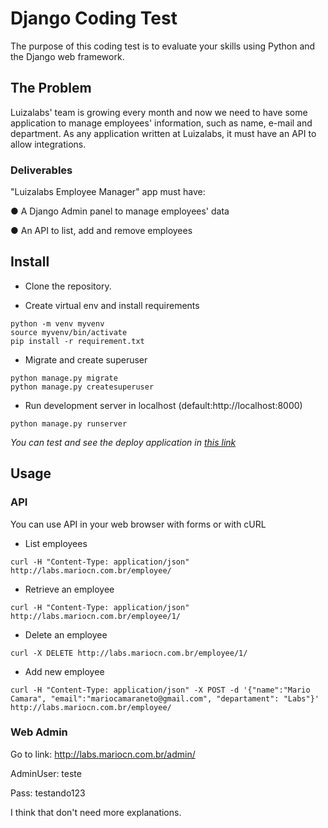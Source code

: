 # Django Coding Test
The purpose of this coding test is to evaluate your skills using Python and the Django web
framework.
## The Problem
Luizalabs' team is growing every month and now we need to have some application to manage
employees' information, such as name, e-mail and department. As any application written at
Luizalabs, it must have an API to allow integrations.
### Deliverables
"Luizalabs Employee Manager" app must have:

● A Django Admin panel to manage employees' data

● An API to list, add and remove employees


## Install
- Clone the repository.

- Create virtual env and install requirements
```
python -m venv myvenv
source myvenv/bin/activate
pip install -r requirement.txt
```

- Migrate and create superuser
```
python manage.py migrate
python manage.py createsuperuser
```

- Run development server in localhost (default:http://localhost:8000)
```
python manage.py runserver
```

*You can test and see the deploy application in
[this link](http://labs.mariocn.com.br)*

## Usage
### API
You can use API in your web browser with forms or with cURL
* List employees
```
curl -H "Content-Type: application/json" http://labs.mariocn.com.br/employee/
```
* Retrieve an employee
```
curl -H "Content-Type: application/json" http://labs.mariocn.com.br/employee/1/
```
* Delete an employee
```
curl -X DELETE http://labs.mariocn.com.br/employee/1/
```
* Add new employee
```
curl -H "Content-Type: application/json" -X POST -d '{"name":"Mario Camara", "email":"mariocamaraneto@gmail.com", "departament": "Labs"}' http://labs.mariocn.com.br/employee/
```

### Web Admin
Go to link: http://labs.mariocn.com.br/admin/

AdminUser: teste

Pass: testando123


I think that don't need more explanations.
